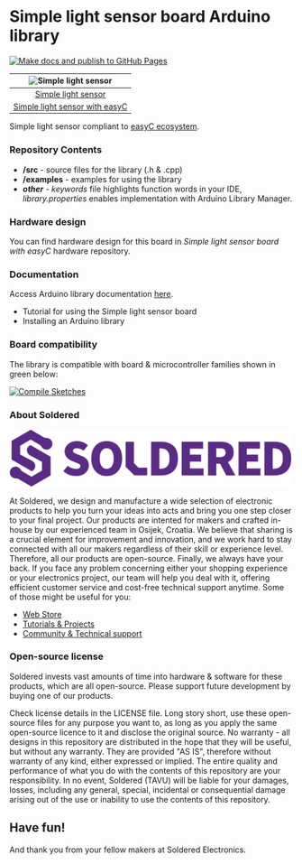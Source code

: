 # Simple light sensor board Arduino library

[![Make docs and publish to GitHub Pages](https://github.com/SolderedElectronics/Soldered-Simple-Light-Sensor-Arduino-Library/actions/workflows/make_docs.yml/badge.svg?branch=dev)](https://github.com/SolderedElectronics/Soldered-Simple-Light-Sensor-Arduino-Library/actions/workflows/make_docs.yml)

| ![Simple light sensor](https://upload.wikimedia.org/wikipedia/commons/8/8f/Example_image.svg)    |
| :---------------------------------------------------------------------------------------------:  |
| [Simple light sensor](https://www.solde.red/333046)                                              |
| [Simple light sensor with easyC](https://www.solde.red/333041)                                   |

Simple light sensor compliant to [easyC ecosystem](https://www.soldered.com/en/easyC). 

### Repository Contents
- **/src** - source files for the library (.h & .cpp)
- **/examples** - examples for using the library
- ***other*** - *keywords* file highlights function words in your IDE, *library.properties* enables implementation with Arduino Library Manager.

### Hardware design
You can find hardware design for this board in *Simple light sensor board with easyC* hardware repository.

### Documentation

Access Arduino library documentation [here](https://solderedelectronics.github.io/Soldered-Simple-Light-Sensor-Arduino-library/).

- Tutorial for using the Simple light sensor board
- Installing an Arduino library

### Board compatibility

The library is compatible with board & microcontroller families shown in green below: 

[![Compile Sketches](http://github-actions.40ants.com/SolderedElectronics/Soldered-Simple-Light-Sensor-Arduino-Library/matrix.svg?branch=dev&only=Compile%20Sketches)](https://github.com/SolderedElectronics/Soldered-Simple-Light-Sensor-Arduino-Library/actions/workflows/compile_test.yml)


### About Soldered
<img src="https://raw.githubusercontent.com/SolderedElectronics/Soldered-Generic-Arduino-Library/dev/extras/Soldered-logo-color.png" alt="soldered-logo" width="500"/>

At Soldered, we design and manufacture a wide selection of electronic products to help you turn your ideas into acts and bring you one step closer to your final project. Our products are intented for makers and crafted in-house by our experienced team in Osijek, Croatia. We believe that sharing is a crucial element for improvement and innovation, and we work hard to stay connected with all our makers regardless of their skill or experience level. Therefore, all our products are open-source. Finally, we always have your back. If you face any problem concerning either your shopping experience or your electronics project, our team will help you deal with it, offering efficient customer service and cost-free technical support anytime. Some of those might be useful for you:

- [Web Store](https://www.soldered.com/shop)
- [Tutorials & Projects](https://soldered.com/learn)
- [Community & Technical support](https://soldered.com/community)


### Open-source license
Soldered invests vast amounts of time into hardware & software for these products, which are all open-source. Please support future development by buying one of our products. 

Check license details in the LICENSE file. Long story short, use these open-source files for any purpose you want to, as long as you apply the same open-source licence to it and disclose the original source. No warranty - all designs in this repository are distributed in the hope that they will be useful, but without any warranty. They are provided "AS IS", therefore without warranty of any kind, either expressed or implied. The entire quality and performance of what you do with the contents of this repository are your responsibility. In no event, Soldered (TAVU) will be liable for your damages, losses, including any general, special, incidental or consequential damage arising out of the use or inability to use the contents of this repository. 

## Have fun! 
And thank you from your fellow makers at Soldered Electronics.